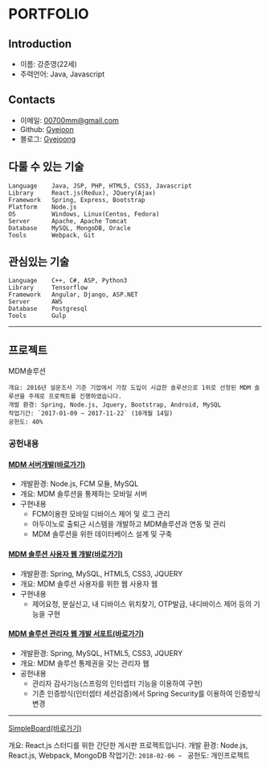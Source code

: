 # PORTFOLIO


## Introduction

- 이름: 강준영(22세)
- 주력언어: Java, Javascript


## Contacts

- 이메일: [00700mm@gmail.com](mailto:00700mm@gmail.com)
- Github: [Gyejoon](https://github.com/Gyejoon)
- 블로그: [Gyejoong](http://gyejoong.ze.am)


## 다룰 수 있는 기술
```
Language    Java, JSP, PHP, HTML5, CSS3, Javascript
Library     React.js(Redux), JQuery(Ajax)
Framework   Spring, Express, Bootstrap
Platform    Node.js
OS          Windows, Linux(Centos, Fedora)
Server      Apache, Apache Tomcat
Database    MySQL, MongoDB, Oracle
Tools       Webpack, Git
```


## 관심있는 기술
```
Language    C++, C#, ASP, Python3
Library     Tensorflow
Framework   Angular, Django, ASP.NET
Server      AWS
Database    Postgresql
Tools       Gulp
```

- - -

## 프로젝트

MDM솔루션
```
개요: 2016년 설문조사 기준 기업에서 가장 도입이 시급한 솔루션으로 1위로 선정된 MDM 솔루션을 주제로 프로젝트를 진행하였습니다.  
개발 환경: Spring, Node.js, Jquery, Bootstrap, Android, MySQL
작업기간: `2017-01-09 ~ 2017-11-22` (10개월 14일)
공헌도: 40%
```

### 공헌내용

 #### [MDM 서버개발(바로가기)](https://github.com/Gyejoon/MDMProject)
 
 - 개발환경: Node.js, FCM 모듈, MySQL
 - 개요: MDM 솔루션을 통제하는 모바일 서버
 - 구현내용
   - FCM이용한 모바일 디바이스 제어 및 로그 관리
   - 아두이노로 출퇴근 시스템을 개발하고 MDM솔루션과 연동 및 관리
   - MDM 솔루션을 위한 데이터베이스 설계 및 구축
   
 
 #### [MDM 솔루션 사용자 웹 개발(바로가기)](https://github.com/Gyejoon/TerrierUserWeb)
 
 - 개발환경: Spring, MySQL, HTML5, CSS3, JQUERY
 - 개요: MDM 솔루션 사용자를 위한 웹 사용자 웹
 - 구현내용
   - 제어요청, 분실신고, 내 디바이스 위치찾기, OTP발급, 내디바이스 제어 등의 기능을 구현
   
 
 #### [MDM 솔루션 관리자 웹 개발 서포트(바로가기)](https://github.com/Gyejoon/Project)
 
 - 개발환경: Spring, MySQL, HTML5, CSS3, JQUERY
 - 개요: MDM 솔루션 통제권을 갖는 관리자 웹
 - 공헌내용
   - 관리자 감사기능(스프링의 인터셉터 기능을 이용하여 구현)
   - 기존 인증방식(인터셉터 세션검증)에서 Spring Security를 이용하여 인증방식 변경

- - -

[SimpleBoard(바로가기)](https://github.com/Gyejoon/simpleBoard)

개요: React.js 스터디를 위한 간단한 게시판 프로젝트입니다.
개발 환경: Node.js, React.js, Webpack, MongoDB
작업기간: `2018-02-06 ~ `
공헌도: 개인프로젝트